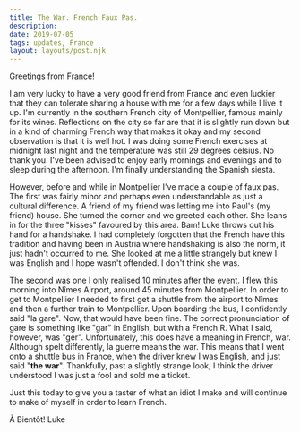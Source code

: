 ```yaml
---
title: The War. French Faux Pas.
description:
date: 2019-07-05
tags: updates, France
layout: layouts/post.njk
---
```

Greetings from France!

I am very lucky to have a very good friend from France and even luckier that they can tolerate sharing a house with me for a few days while I live it up. I'm currently in the southern French city of Montpellier, famous mainly for its wines. Reflections on the city so far are that it is slightly run down but in a kind of charming French way that makes it okay and my second observation is that it is well hot. I was doing some French exercises at midnight last night and the temperature was still 29 degrees celsius. No thank you. I've been advised to enjoy early mornings and evenings and to sleep during the afternoon. I'm finally understanding the Spanish siesta.

However, before and while in Montpellier I've made a couple of faux pas. The first was fairly minor and perhaps even understandable as just a cultural difference. A friend of my friend was letting me into Paul's (my friend) house. She turned the corner and we greeted each other. She leans in for the three "kisses" favoured by this area. Bam! Luke throws out his hand for a handshake. I had completely forgotten that the French have this tradition and having been in Austria where handshaking is also the norm, it just hadn't occurred to me. She looked at me a little strangely but knew I was English and I hope wasn't offended. I don't think she was.

The second was one I only realised 10 minutes after the event. I flew this morning into Nîmes Airport, around 45 minutes from Montpellier. In order to get to Montpellier I needed to first get a shuttle from the airport to Nîmes and then a further train to Montpellier. Upon boarding the bus, I confidently said "la gare". Now, that would have been fine. The correct pronunciation of gare is something like "gar" in English, but with a French R. What I said, however, was "ger". Unfortunately, this does have a meaning in French, war. Although spelt differently, la guerre means the war. This means that I went onto a shuttle bus in France, when the driver knew I was English, and just said "**the war**". Thankfully, past a slightly strange look, I think the driver understood I was just a fool and sold me a ticket. 

Just this today to give you a taster of what an idiot I make and will continue to make of myself in order to learn French.

À Bientôt!
Luke
